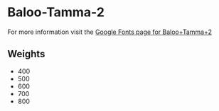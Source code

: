 # Baloo-Tamma-2

For more information visit the [Google Fonts page for Baloo+Tamma+2](https://fonts.google.com/specimen/Baloo+Tamma+2)

## Weights

- 400
- 500
- 600
- 700
- 800
